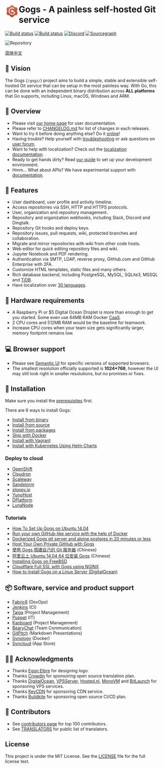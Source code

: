 # <img src="https://github.com/gogs/gogs/raw/master/public/img/favicon.png" width="45" align="left">Gogs - A painless self-hosted Git service

[![Build status](https://img.shields.io/travis/gogs/gogs/master.svg?style=for-the-badge&logo=travis)](https://travis-ci.org/gogs/gogs) [![Build status](https://img.shields.io/appveyor/ci/Unknwon/gogs?logo=appveyor&style=for-the-badge)](https://ci.appveyor.com/project/Unknwon/gogs/branch/master) [![Discord](https://img.shields.io/discord/382595433060499458.svg?style=for-the-badge&logo=discord)](https://discord.gg/9aqdHU7) [![Sourcegraph](https://img.shields.io/badge/view%20on-Sourcegraph-brightgreen.svg?style=for-the-badge&logo=sourcegraph)](https://sourcegraph.com/github.com/gogs/gogs)

![Repository](https://gogs.io/img/screenshots/2.png)

[简体中文](README_ZH.md)

## 🔮 Vision

The Gogs (`/gɑgz/`) project aims to build a simple, stable and extensible self-hosted Git service that can be setup in the most painless way. With Go, this can be done with an independent binary distribution across **ALL platforms** that Go supports, including Linux, macOS, Windows and ARM.

## 📡 Overview

- Please visit [our home page](https://gogs.io) for user documentation.
- Please refer to [CHANGELOG.md](CHANGELOG.md) for list of changes in each releases.
- Want to try it before doing anything else? Do it [online](https://try.gogs.io/gogs/gogs)!
- Having trouble? Help yourself with [troubleshooting](https://gogs.io/docs/intro/troubleshooting.html) or ask questions on [user forum](https://discuss.gogs.io/).
- Want to help with localization? Check out the [localization documentation](https://gogs.io/docs/features/i18n.html).
- Ready to get hands dirty? Read [our guide](docs/local_development.md) to set up your development environment.
- Hmm... What about APIs? We have experimental support with [documentation](https://github.com/gogs/docs-api).

## 💌 Features

- User dashboard, user profile and activity timeline.
- Access repositories via SSH, HTTP and HTTPS protocols.
- User, organization and repository management.
- Repository and organization webhooks, including Slack, Discord and Dingtalk.
- Repository Git hooks and deploy keys.
- Repository issues, pull requests, wiki, protected branches and collaboration.
- Migrate and mirror repositories with wiki from other code hosts.
- Web editor for quick editing repository files and wiki.
- Jupyter Notebook and PDF rendering.
- Authentication via SMTP, LDAP, reverse proxy, GitHub.com and GitHub Enterprise with 2FA.
- Customize HTML templates, static files and many others.
- Rich database backend, including PostgreSQL, MySQL, SQLite3, MSSQL and [TiDB](https://github.com/pingcap/tidb).
- Have localization over [30 languages](https://crowdin.com/project/gogs).

## 💾 Hardware requirements

- A Raspberry Pi or $5 Digital Ocean Droplet is more than enough to get you started. Some even use 64MB RAM Docker [CaaS](https://blog.docker.com/2016/02/containers-as-a-service-caas/).
- 2 CPU cores and 512MB RAM would be the baseline for teamwork.
- Increase CPU cores when your team size gets significantly larger, memory footprint remains low.

## 💻 Browser support

- Please see [Semantic UI](https://github.com/Semantic-Org/Semantic-UI#browser-support) for specific versions of supported browsers.
- The smallest resolution officially supported is **1024*768**, however the UI may still look right in smaller resolutions, but no promises or fixes.

## 📜 Installation

Make sure you install the [prerequisites](https://gogs.io/docs/installation) first.

There are 6 ways to install Gogs:

- [Install from binary](https://gogs.io/docs/installation/install_from_binary.html)
- [Install from source](https://gogs.io/docs/installation/install_from_source.html)
- [Install from packages](https://gogs.io/docs/installation/install_from_packages.html)
- [Ship with Docker](https://github.com/gogs/gogs/tree/master/docker)
- [Install with Vagrant](https://github.com/geerlingguy/ansible-vagrant-examples/tree/master/gogs)
- [Install with Kubernetes Using Helm Charts](https://github.com/helm/charts/tree/master/incubator/gogs)

### Deploy to cloud

- [OpenShift](https://github.com/tkisme/gogs-openshift)
- [Cloudron](https://cloudron.io/appstore.html#io.gogs.cloudronapp)
- [Scaleway](https://www.scaleway.com/imagehub/gogs/)
- [Sandstorm](https://github.com/cem/gogs-sandstorm)
- [sloppy.io](https://github.com/sloppyio/quickstarters/tree/master/gogs)
- [YunoHost](https://github.com/YunoHost-Apps/gogs_ynh)
- [DPlatform](https://github.com/j8r/DPlatform)
- [LunaNode](https://github.com/LunaNode/launchgogs)

### Tutorials

- [How To Set Up Gogs on Ubuntu 14.04](https://www.digitalocean.com/community/tutorials/how-to-set-up-gogs-on-ubuntu-14-04)
- [Run your own GitHub-like service with the help of Docker](http://blog.hypriot.com/post/run-your-own-github-like-service-with-docker/)
- [Dockerized Gogs git server and alpine postgres in 20 minutes or less](http://garthwaite.org/docker-gogs.html)
- [Host Your Own Private GitHub with Gogs](https://eladnava.com/host-your-own-private-github-with-gogs-io/)
- [使用 Gogs 搭建自己的 Git 服务器](https://blog.mynook.info/post/host-your-own-git-server-using-gogs/) (Chinese)
- [阿里云上 Ubuntu 14.04 64 位安装 Gogs](http://my.oschina.net/luyao/blog/375654) (Chinese)
- [Installing Gogs on FreeBSD](https://www.codejam.info/2015/03/installing-gogs-on-freebsd.html)
- [Cloudflare Full SSL with Gogs using NGINX](http://www.listekconsulting.com/articles/cloudflare-full-ssl-with-gogs-go-git-service-using-nginx/)
- [How to install Gogs on a Linux Server (DigitalOcean)](https://www.youtube.com/watch?v=deSfX0gqefE)

## 📦 Software, service and product support

- [Fabric8](http://fabric8.io/) (DevOps)
- [Jenkins](https://plugins.jenkins.io/gogs-webhook/) (CI)
- [Taiga](https://taiga.io/) (Project Management)
- [Puppet](https://forge.puppet.com/Siteminds/gogs) (IT)
- [Kanboard](https://github.com/kanboard/plugin-gogs-webhook) (Project Management)
- [BearyChat](https://bearychat.com/) (Team Communication)
- [GitPitch](https://gitpitch.com/) (Markdown Presentations)
- [Synology](https://www.synology.com) (Docker)
- [Syncloud](https://syncloud.org/) (App Store)

## 🙇‍♂️ Acknowledgments

- Thanks [Egon Elbre](https://twitter.com/egonelbre) for designing logo.
- Thanks [Crowdin](https://crowdin.com/project/gogs) for sponsoring open source translation plan.
- Thanks [DigitalOcean](https://www.digitalocean.com), [VPSServer](https://www.vpsserver.com/), [Hosted.nl](https://www.hosted.nl/), [MonoVM](https://monovm.com) and [BitLaunch](https://bitlaunch.io) for sponsoring VPS services.
- Thanks [KeyCDN](https://www.keycdn.com/) for sponsoring CDN service.
- Thanks [Buildkite](https://buildkite.com) for sponsoring open source CI/CD plan.

## 👋 Contributors

- See [contributors page](https://github.com/gogs/gogs/graphs/contributors) for top 100 contributors.
- See [TRANSLATORS](conf/locale/TRANSLATORS) for public list of translators.

## License

This project is under the MIT License. See the [LICENSE](https://github.com/gogs/gogs/blob/master/LICENSE) file for the full license text.
